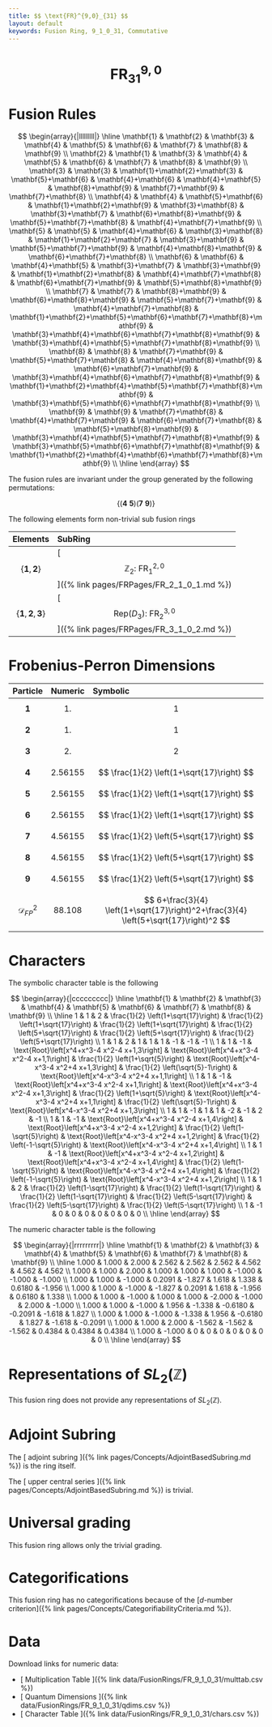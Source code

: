 ```yaml
---
title: $$ \text{FR}^{9,0}_{31} $$
layout: default
keywords: Fusion Ring, 9_1_0_31, Commutative
---
```

# $$ \text{FR}^{9,0}_{31} $$


# Fusion Rules

$$
\begin{array}{|lllllllll|}
\hline
 \mathbf{1} & \mathbf{2} & \mathbf{3} & \mathbf{4} & \mathbf{5} & \mathbf{6} & \mathbf{7} & \mathbf{8} & \mathbf{9} \\
 \mathbf{2} & \mathbf{1} & \mathbf{3} & \mathbf{4} & \mathbf{5} & \mathbf{6} & \mathbf{7} & \mathbf{8} & \mathbf{9} \\
 \mathbf{3} & \mathbf{3} & \mathbf{1}+\mathbf{2}+\mathbf{3} & \mathbf{5}+\mathbf{6} & \mathbf{4}+\mathbf{6} & \mathbf{4}+\mathbf{5} & \mathbf{8}+\mathbf{9} & \mathbf{7}+\mathbf{9} & \mathbf{7}+\mathbf{8} \\
 \mathbf{4} & \mathbf{4} & \mathbf{5}+\mathbf{6} & \mathbf{1}+\mathbf{2}+\mathbf{9} & \mathbf{3}+\mathbf{8} & \mathbf{3}+\mathbf{7} & \mathbf{6}+\mathbf{8}+\mathbf{9} & \mathbf{5}+\mathbf{7}+\mathbf{8} & \mathbf{4}+\mathbf{7}+\mathbf{9} \\
 \mathbf{5} & \mathbf{5} & \mathbf{4}+\mathbf{6} & \mathbf{3}+\mathbf{8} & \mathbf{1}+\mathbf{2}+\mathbf{7} & \mathbf{3}+\mathbf{9} & \mathbf{5}+\mathbf{7}+\mathbf{9} & \mathbf{4}+\mathbf{8}+\mathbf{9} & \mathbf{6}+\mathbf{7}+\mathbf{8} \\
 \mathbf{6} & \mathbf{6} & \mathbf{4}+\mathbf{5} & \mathbf{3}+\mathbf{7} & \mathbf{3}+\mathbf{9} & \mathbf{1}+\mathbf{2}+\mathbf{8} & \mathbf{4}+\mathbf{7}+\mathbf{8} & \mathbf{6}+\mathbf{7}+\mathbf{9} & \mathbf{5}+\mathbf{8}+\mathbf{9} \\
 \mathbf{7} & \mathbf{7} & \mathbf{8}+\mathbf{9} & \mathbf{6}+\mathbf{8}+\mathbf{9} & \mathbf{5}+\mathbf{7}+\mathbf{9} & \mathbf{4}+\mathbf{7}+\mathbf{8} & \mathbf{1}+\mathbf{2}+\mathbf{5}+\mathbf{6}+\mathbf{7}+\mathbf{8}+\mathbf{9} & \mathbf{3}+\mathbf{4}+\mathbf{6}+\mathbf{7}+\mathbf{8}+\mathbf{9} & \mathbf{3}+\mathbf{4}+\mathbf{5}+\mathbf{7}+\mathbf{8}+\mathbf{9} \\
 \mathbf{8} & \mathbf{8} & \mathbf{7}+\mathbf{9} & \mathbf{5}+\mathbf{7}+\mathbf{8} & \mathbf{4}+\mathbf{8}+\mathbf{9} & \mathbf{6}+\mathbf{7}+\mathbf{9} & \mathbf{3}+\mathbf{4}+\mathbf{6}+\mathbf{7}+\mathbf{8}+\mathbf{9} & \mathbf{1}+\mathbf{2}+\mathbf{4}+\mathbf{5}+\mathbf{7}+\mathbf{8}+\mathbf{9} & \mathbf{3}+\mathbf{5}+\mathbf{6}+\mathbf{7}+\mathbf{8}+\mathbf{9} \\
 \mathbf{9} & \mathbf{9} & \mathbf{7}+\mathbf{8} & \mathbf{4}+\mathbf{7}+\mathbf{9} & \mathbf{6}+\mathbf{7}+\mathbf{8} & \mathbf{5}+\mathbf{8}+\mathbf{9} & \mathbf{3}+\mathbf{4}+\mathbf{5}+\mathbf{7}+\mathbf{8}+\mathbf{9} & \mathbf{3}+\mathbf{5}+\mathbf{6}+\mathbf{7}+\mathbf{8}+\mathbf{9} & \mathbf{1}+\mathbf{2}+\mathbf{4}+\mathbf{6}+\mathbf{7}+\mathbf{8}+\mathbf{9} \\
\hline
\end{array}
$$


The fusion rules are invariant under the group generated by the following permutations:

$$ \{(\mathbf{4} \  \mathbf{5}) (\mathbf{7} \  \mathbf{9})\} $$


The following elements form non-trivial sub fusion rings

| Elements | SubRing |
| :------ | :------ |
| $$ \{\mathbf{1},\mathbf{2}\} $$ | [ $$ \mathbb{Z}_2:\ \text{FR}^{2,0}_{1} $$ ]({% link pages/FRPages/FR_2_1_0_1.md %}) |
| $$ \{\mathbf{1},\mathbf{2},\mathbf{3}\} $$ | [ $$ \left.\text{Rep(}D_3\right):\ \text{FR}^{3,0}_{2} $$ ]({% link pages/FRPages/FR_3_1_0_2.md %}) |

# Frobenius-Perron Dimensions

| Particle | Numeric | Symbolic |
| :------ | :------ | :------ |
| $$ \mathbf{1} $$ | $$ 1. $$ | $$ 1 $$ |
| $$ \mathbf{2} $$ | $$ 1. $$ | $$ 1 $$ |
| $$ \mathbf{3} $$ | $$ 2. $$ | $$ 2 $$ |
| $$ \mathbf{4} $$ | $$ 2.56155 $$ | $$ \frac{1}{2} \left(1+\sqrt{17}\right) $$ |
| $$ \mathbf{5} $$ | $$ 2.56155 $$ | $$ \frac{1}{2} \left(1+\sqrt{17}\right) $$ |
| $$ \mathbf{6} $$ | $$ 2.56155 $$ | $$ \frac{1}{2} \left(1+\sqrt{17}\right) $$ |
| $$ \mathbf{7} $$ | $$ 4.56155 $$ | $$ \frac{1}{2} \left(5+\sqrt{17}\right) $$ |
| $$ \mathbf{8} $$ | $$ 4.56155 $$ | $$ \frac{1}{2} \left(5+\sqrt{17}\right) $$ |
| $$ \mathbf{9} $$ | $$ 4.56155 $$ | $$ \frac{1}{2} \left(5+\sqrt{17}\right) $$ |
| $$ \mathcal{D}_{FP}^2 $$ | $$ 88.108 $$ | $$ 6+\frac{3}{4} \left(1+\sqrt{17}\right)^2+\frac{3}{4} \left(5+\sqrt{17}\right)^2 $$ |

# Characters

The symbolic character table is the following

$$
\begin{array}{|ccccccccc|}
\hline
 \mathbf{1} & \mathbf{2} & \mathbf{3} & \mathbf{4} & \mathbf{5} & \mathbf{6} & \mathbf{7} & \mathbf{8} & \mathbf{9} \\
\hline
 1 & 1 & 2 & \frac{1}{2} \left(1+\sqrt{17}\right) & \frac{1}{2} \left(1+\sqrt{17}\right) & \frac{1}{2} \left(1+\sqrt{17}\right) & \frac{1}{2} \left(5+\sqrt{17}\right) & \frac{1}{2} \left(5+\sqrt{17}\right) & \frac{1}{2} \left(5+\sqrt{17}\right) \\
 1 & 1 & 2 & 1 & 1 & 1 & -1 & -1 & -1 \\
 1 & 1 & -1 & \text{Root}\left[x^4+x^3-4 x^2-4 x+1,3\right] & \text{Root}\left[x^4+x^3-4 x^2-4 x+1,1\right] & \frac{1}{2} \left(1+\sqrt{5}\right) & \text{Root}\left[x^4-x^3-4 x^2+4 x+1,3\right] & \frac{1}{2} \left(\sqrt{5}-1\right) & \text{Root}\left[x^4-x^3-4 x^2+4 x+1,1\right] \\
 1 & 1 & -1 & \text{Root}\left[x^4+x^3-4 x^2-4 x+1,1\right] & \text{Root}\left[x^4+x^3-4 x^2-4 x+1,3\right] & \frac{1}{2} \left(1+\sqrt{5}\right) & \text{Root}\left[x^4-x^3-4 x^2+4 x+1,1\right] & \frac{1}{2} \left(\sqrt{5}-1\right) & \text{Root}\left[x^4-x^3-4 x^2+4 x+1,3\right] \\
 1 & 1 & -1 & 1 & 1 & -2 & -1 & 2 & -1 \\
 1 & 1 & -1 & \text{Root}\left[x^4+x^3-4 x^2-4 x+1,4\right] & \text{Root}\left[x^4+x^3-4 x^2-4 x+1,2\right] & \frac{1}{2} \left(1-\sqrt{5}\right) & \text{Root}\left[x^4-x^3-4 x^2+4 x+1,2\right] & \frac{1}{2} \left(-1-\sqrt{5}\right) & \text{Root}\left[x^4-x^3-4 x^2+4 x+1,4\right] \\
 1 & 1 & -1 & \text{Root}\left[x^4+x^3-4 x^2-4 x+1,2\right] & \text{Root}\left[x^4+x^3-4 x^2-4 x+1,4\right] & \frac{1}{2} \left(1-\sqrt{5}\right) & \text{Root}\left[x^4-x^3-4 x^2+4 x+1,4\right] & \frac{1}{2} \left(-1-\sqrt{5}\right) & \text{Root}\left[x^4-x^3-4 x^2+4 x+1,2\right] \\
 1 & 1 & 2 & \frac{1}{2} \left(1-\sqrt{17}\right) & \frac{1}{2} \left(1-\sqrt{17}\right) & \frac{1}{2} \left(1-\sqrt{17}\right) & \frac{1}{2} \left(5-\sqrt{17}\right) & \frac{1}{2} \left(5-\sqrt{17}\right) & \frac{1}{2} \left(5-\sqrt{17}\right) \\
 1 & -1 & 0 & 0 & 0 & 0 & 0 & 0 & 0 \\
\hline
\end{array}
$$

The numeric character table is the following

$$
\begin{array}{|rrrrrrrrr|}
\hline
 \mathbf{1} & \mathbf{2} & \mathbf{3} & \mathbf{4} & \mathbf{5} & \mathbf{6} & \mathbf{7} & \mathbf{8} & \mathbf{9} \\
\hline
 1.000 & 1.000 & 2.000 & 2.562 & 2.562 & 2.562 & 4.562 & 4.562 & 4.562 \\
 1.000 & 1.000 & 2.000 & 1.000 & 1.000 & 1.000 & -1.000 & -1.000 & -1.000 \\
 1.000 & 1.000 & -1.000 & 0.2091 & -1.827 & 1.618 & 1.338 & 0.6180 & -1.956 \\
 1.000 & 1.000 & -1.000 & -1.827 & 0.2091 & 1.618 & -1.956 & 0.6180 & 1.338 \\
 1.000 & 1.000 & -1.000 & 1.000 & 1.000 & -2.000 & -1.000 & 2.000 & -1.000 \\
 1.000 & 1.000 & -1.000 & 1.956 & -1.338 & -0.6180 & -0.2091 & -1.618 & 1.827 \\
 1.000 & 1.000 & -1.000 & -1.338 & 1.956 & -0.6180 & 1.827 & -1.618 & -0.2091 \\
 1.000 & 1.000 & 2.000 & -1.562 & -1.562 & -1.562 & 0.4384 & 0.4384 & 0.4384 \\
 1.000 & -1.000 & 0 & 0 & 0 & 0 & 0 & 0 & 0 \\
\hline
\end{array}
$$

# Representations of $SL_2(\mathbb{Z})$

This fusion ring does not provide any representations of $SL_2(\mathbb{Z}).$

# Adjoint Subring

The [ adjoint subring ]({% link pages/Concepts/AdjointBasedSubring.md %}) is the ring itself.

The [ upper central series ]({% link pages/Concepts/AdjointBasedSubring.md %}) is trivial.

# Universal grading

This fusion ring allows only the trivial grading.

# Categorifications

This fusion ring has no  categorifications because of the [$d$-number criterion]({% link pages/Concepts/CategorifiabilityCriteria.md %}).

# Data

Download links for numeric data:

* [ Multiplication Table ]({% link data/FusionRings/FR_9_1_0_31/multtab.csv %})
* [ Quantum Dimensions ]({% link data/FusionRings/FR_9_1_0_31/qdims.csv %})
* [ Character Table ]({% link data/FusionRings/FR_9_1_0_31/chars.csv %})
